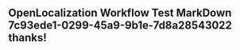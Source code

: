 <properties
ms.topic="hero-topic"
ms.test1="hero-topic"
ms.test2="test"/>

## OpenLocalization Workflow Test MarkDown 7c93ede1-0299-45a9-9b1e-7d8a28543022 thanks!
